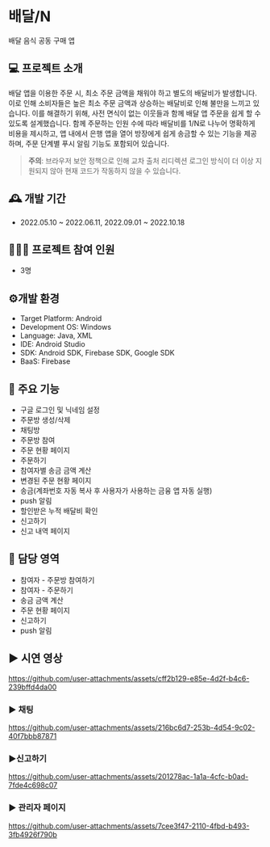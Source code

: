 # 배달/N
배달 음식 공동 구매 앱

## 💻 프로젝트 소개
배달 앱을 이용한 주문 시, 최소 주문 금액을 채워야 하고 별도의 배달비가 발생합니다. 이로 인해 소비자들은 높은 최소 주문 금액과 상승하는 배달비로 인해 불만을 느끼고 있습니다. 이를 해결하기 위해, 사전 면식이 없는 이웃들과 함께 배달 앱 주문을 쉽게 할 수 있도록 설계했습니다. 함께 주문하는 인원 수에 따라 배달비를 1/N로 나누어 명확하게 비용을 제시하고, 앱 내에서 은행 앱을 열어 방장에게 쉽게 송금할 수 있는 기능을 제공하며, 주문 단계별 푸시 알림 기능도 포함되어 있습니다.

> **주의**: 브라우저 보안 정책으로 인해 교차 출처 리디렉션 로그인 방식이 더 이상 지원되지 않아 현재 코드가 작동하지 않을 수 있습니다.

## 🕰️ 개발 기간
* 2022.05.10 ~ 2022.06.11, 2022.09.01 ~ 2022.10.18

## 🧑‍🤝‍🧑 프로젝트 참여 인원
* 3명

## ⚙️개발 환경
* Target Platform: Android
* Development OS: Windows
* Language: Java, XML
* IDE: Android Studio
* SDK: Android SDK, Firebase SDK, Google SDK
* BaaS: Firebase

## 📌 주요 기능
* 구글 로그인 및 닉네임 설정
* 주문방 생성/삭제
* 채팅방
* 주문방 참여
* 주문 현황 페이지
* 주문하기
* 참여자별 송금 금액 계산
* 변경된 주문 현황 페이지
* 송금(계좌번호 자동 복사 후 사용자가 사용하는 금융 앱 자동 실행)
* push 알림
* 할인받은 누적 배달비 확인
* 신고하기
* 신고 내역 페이지

## 🙋 담당 영역
* 참여자 - 주문방 참여하기
* 참여자 - 주문하기
* 송금 금액 계산
* 주문 현황 페이지
* 신고하기
* push 알림

## ▶️ 시연 영상
https://github.com/user-attachments/assets/cff2b129-e85e-4d2f-b4c6-239bffd4da00

### ▶️ 채팅
https://github.com/user-attachments/assets/216bc6d7-253b-4d54-9c02-40f7bbb87871

### ▶️신고하기
https://github.com/user-attachments/assets/201278ac-1a1a-4cfc-b0ad-7fde4c698c07

### ▶️ 관리자 페이지
https://github.com/user-attachments/assets/7cee3f47-2110-4fbd-b493-3fb4926f790b
